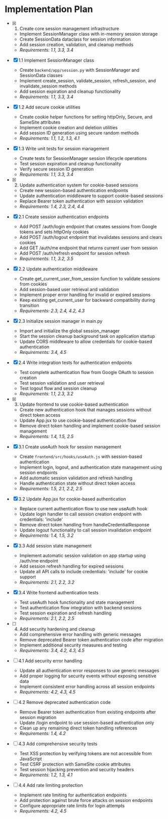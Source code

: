 # Implementation Plan

- [x] 1. Create core session management infrastructure

  - Implement SessionManager class with in-memory session storage
  - Create SessionData dataclass for session information
  - Add session creation, validation, and cleanup methods
  - _Requirements: 1.1, 3.3, 3.4_

- [x] 1.1 Implement SessionManager class

  - Create `backend/app/session.py` with SessionManager and SessionData classes
  - Implement create_session, validate_session, refresh_session, and invalidate_session methods
  - Add session expiration and cleanup functionality
  - _Requirements: 1.1, 3.3, 3.4_

- [x] 1.2 Add secure cookie utilities

  - Create cookie helper functions for setting httpOnly, Secure, and SameSite attributes
  - Implement cookie creation and deletion utilities
  - Add session ID generation using secure random methods
  - _Requirements: 1.1, 1.2, 1.3, 4.1_

- [x] 1.3 Write unit tests for session management

  - Create tests for SessionManager session lifecycle operations
  - Test session expiration and cleanup functionality
  - Verify secure session ID generation
  - _Requirements: 1.1, 3.3, 3.4_

- [x] 2. Update authentication system for cookie-based sessions

  - Create new session-based authentication endpoints
  - Update authentication middleware to support cookie-based sessions
  - Replace Bearer token authentication with session validation
  - _Requirements: 1.4, 2.3, 2.4, 4.4_

- [x] 2.1 Create session authentication endpoints

  - Add POST /auth/login endpoint that creates sessions from Google tokens and sets httpOnly cookies
  - Add POST /auth/logout endpoint that invalidates sessions and clears cookies
  - Add GET /auth/me endpoint that returns current user from session
  - Add POST /auth/refresh endpoint for session refresh
  - _Requirements: 1.1, 3.2, 3.5_

- [x] 2.2 Update authentication middleware

  - Create get_current_user_from_session function to validate sessions from cookies
  - Add session-based user retrieval and validation
  - Implement proper error handling for invalid or expired sessions
  - Keep existing get_current_user for backward compatibility during transition
  - _Requirements: 2.3, 2.4, 4.2, 4.3_

- [x] 2.3 Initialize session manager in main.py

  - Import and initialize the global session_manager
  - Start the session cleanup background task on application startup
  - Update CORS middleware to allow credentials for cookie-based authentication
  - _Requirements: 3.4, 4.5_

- [x] 2.4 Write integration tests for authentication endpoints

  - Test complete authentication flow from Google OAuth to session creation
  - Test session validation and user retrieval
  - Test logout flow and session cleanup
  - _Requirements: 1.1, 2.3, 3.2_

- [x] 3. Update frontend to use cookie-based authentication

  - Create new authentication hook that manages sessions without direct token access
  - Update App.jsx to use cookie-based authentication flow
  - Remove direct token handling and implement cookie-based session management
  - _Requirements: 1.4, 1.5, 2.5_

- [x] 3.1 Create useAuth hook for session management

  - Create `frontend/src/hooks/useAuth.js` with session-based authentication
  - Implement login, logout, and authentication state management using session endpoints
  - Add automatic session validation and refresh handling
  - Handle authentication state without direct token access
  - _Requirements: 1.5, 2.1, 2.2, 2.5_

- [x] 3.2 Update App.jsx for cookie-based authentication

  - Replace current authentication flow to use new useAuth hook
  - Update login handler to call session creation endpoint with credentials: 'include'
  - Remove direct token handling from handleCredentialResponse
  - Update logout functionality to call session invalidation endpoint
  - _Requirements: 1.4, 1.5, 3.2_

- [x] 3.3 Add session state management

  - Implement automatic session validation on app startup using /auth/me endpoint
  - Add session refresh handling for expired sessions
  - Update all API calls to include credentials: 'include' for cookie support
  - _Requirements: 2.1, 2.2, 3.2_

- [x] 3.4 Write frontend authentication tests

  - Test useAuth hook functionality and state management
  - Test authentication flow integration with backend sessions
  - Test session expiration and refresh handling
  - _Requirements: 2.1, 2.2, 2.5_

- [ ] 4. Add security hardening and cleanup

  - Add comprehensive error handling with generic messages
  - Remove deprecated Bearer token authentication code after migration
  - Implement additional security measures and testing
  - _Requirements: 3.4, 4.2, 4.3, 4.5_

- [ ] 4.1 Add security error handling

  - Update all authentication error responses to use generic messages
  - Add proper logging for security events without exposing sensitive data
  - Implement consistent error handling across all session endpoints
  - _Requirements: 4.2, 4.3, 4.5_

- [ ] 4.2 Remove deprecated authentication code

  - Remove Bearer token authentication from existing endpoints after session migration
  - Update /login endpoint to use session-based authentication only
  - Clean up any remaining direct token handling references
  - _Requirements: 1.4, 4.2_

- [ ] 4.3 Add comprehensive security tests

  - Test XSS protection by verifying tokens are not accessible from JavaScript
  - Test CSRF protection with SameSite cookie attributes
  - Test session hijacking prevention and security headers
  - _Requirements: 1.2, 1.3, 4.1_

- [ ] 4.4 Add rate limiting protection
  - Implement rate limiting for authentication endpoints
  - Add protection against brute force attacks on session endpoints
  - Configure appropriate rate limits for login attempts
  - _Requirements: 4.2, 4.5_
